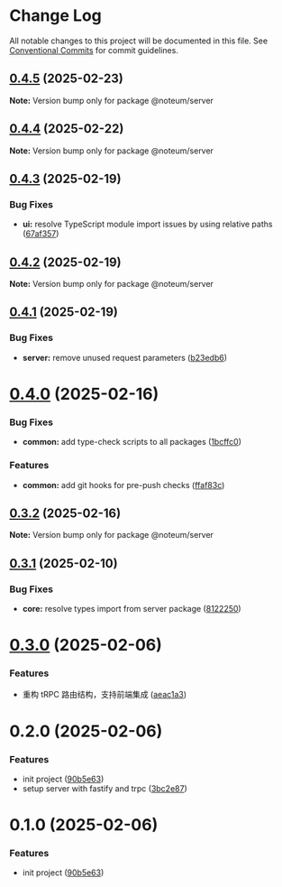 # Change Log

All notable changes to this project will be documented in this file.
See [Conventional Commits](https://conventionalcommits.org) for commit guidelines.

## [0.4.5](https://github.com/ycc-im/noteum/compare/@noteum/server@0.4.4...@noteum/server@0.4.5) (2025-02-23)

**Note:** Version bump only for package @noteum/server





## [0.4.4](https://github.com/ycc-im/noteum/compare/@noteum/server@0.4.3...@noteum/server@0.4.4) (2025-02-22)

**Note:** Version bump only for package @noteum/server





## [0.4.3](https://github.com/ycc-im/noteum/compare/@noteum/server@0.4.2...@noteum/server@0.4.3) (2025-02-19)


### Bug Fixes

* **ui:** resolve TypeScript module import issues by using relative paths ([67af357](https://github.com/ycc-im/noteum/commit/67af357a583fdf4a184325c4e0d8b6098bcd0d17))





## [0.4.2](https://github.com/ycc-im/noteum/compare/@noteum/server@0.4.1...@noteum/server@0.4.2) (2025-02-19)

**Note:** Version bump only for package @noteum/server





## [0.4.1](https://github.com/ycc-im/noteum/compare/@noteum/server@0.4.0...@noteum/server@0.4.1) (2025-02-19)


### Bug Fixes

* **server:** remove unused request parameters ([b23edb6](https://github.com/ycc-im/noteum/commit/b23edb6e76ee33ac50c96e1b6b893d5ef9f32dbb))





# [0.4.0](https://github.com/ycc-im/noteum/compare/@noteum/server@0.3.2...@noteum/server@0.4.0) (2025-02-16)


### Bug Fixes

* **common:** add type-check scripts to all packages ([1bcffc0](https://github.com/ycc-im/noteum/commit/1bcffc0c881a9a02bf07672c27535bc12d54af74))


### Features

* **common:** add git hooks for pre-push checks ([ffaf83c](https://github.com/ycc-im/noteum/commit/ffaf83c88585a2b5b4190fce337e4041f1142f3d))





## [0.3.2](https://github.com/ycc-im/noteum/compare/@noteum/server@0.3.1...@noteum/server@0.3.2) (2025-02-16)

**Note:** Version bump only for package @noteum/server





## [0.3.1](https://github.com/ycc-im/noteum/compare/@noteum/server@0.3.0...@noteum/server@0.3.1) (2025-02-10)


### Bug Fixes

* **core:** resolve types import from server package ([8122250](https://github.com/ycc-im/noteum/commit/81222508a374b1e093b4d1a6e668bbc4b468adde))





# [0.3.0](https://github.com/ycc-im/noteum/compare/@noteum/server@0.2.0...@noteum/server@0.3.0) (2025-02-06)


### Features

* 重构 tRPC 路由结构，支持前端集成 ([aeac1a3](https://github.com/ycc-im/noteum/commit/aeac1a3774c9de08c5bcca0948dc1a07b1610962))





# 0.2.0 (2025-02-06)


### Features

* init project ([90b5e63](https://github.com/ycc-im/noteum/commit/90b5e630a06dd95c9ef1bbeda9db1b880eef1640))
* setup server with fastify and trpc ([3bc2e87](https://github.com/ycc-im/noteum/commit/3bc2e87fbab9b5d889c6f53f8c2904a91aa2280b))





# 0.1.0 (2025-02-06)


### Features

* init project ([90b5e63](https://github.com/ycc-im/noteum/commit/90b5e630a06dd95c9ef1bbeda9db1b880eef1640))
